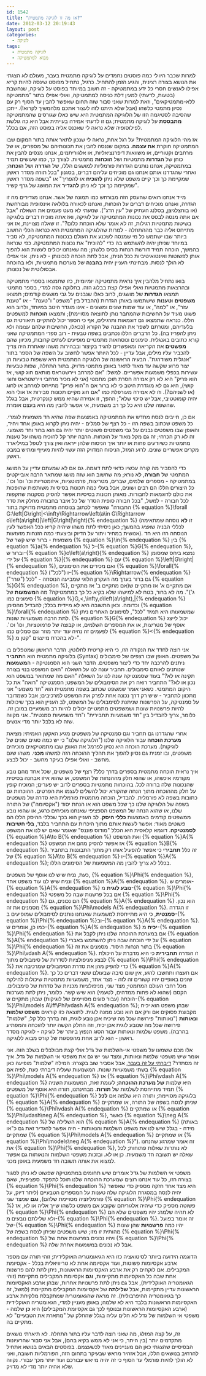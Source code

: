 ```yaml
---
id: 1542
title: "אז מה זו לוגיקה מתמטית?"
date: 2012-03-12 20:19:43
layout: post
categories: 
  - לוגיקה
tags: 
  - לוגיקה מתמטית
  - מבוא למתמטיקה
---
```

למרות שכבר היו לי כמה פוסטים נחמדים על לוגיקה מתמטית בעבר, מעולם לא הצגתי את הנושא בצורה רצינית, והגיע הזמן להתחיל. כרגיל, נתחיל מפוסט שינסה להיות קריא אפילו לאנשים חסרי כל ידע במתמטיקה - זה חשוב במיוחד בפוסט על לוגיקה, שנחשבת (בטעות, לדעתי) למעין דלת כניסה למתמטיקה, ואולי אפילו בתור "מתמטיקה ללא-מתמטיקאים", וזאת למרות שאני סבור שזה תחום שאפשר להבין עד הסוף רק עם נסיון מתמטי כלשהו (אבל שלא תיתנו לזה לעצור אתכם מלהמשיך לקרוא!). ייתכן שהסיבה לסטיגמה הזו של הלוגיקה המתמטית היא שיש כאלו שגורסים שהמתמטיקה <strong>מתבססת</strong> על לוגיקה מתמטית; גם זו לדעתי אמירה בעייתית אבל היא כה גולשת לפילוסופיה שלא נראה לי שאכנס אליה בפוסט הזה, אם בכלל.

אז מהי הלוגיקה המתמטית? על רגל אחת, נראה לי שנכון לתאר אותה בתור המקום שבו המתמטיקה חוקרת <strong>את עצמה</strong>. במקום שננסה להבין את תכונותיהם של מספרים, או של מרחבים וקטוריים, או משוואות דיפרנציאליות, או אלגוריתמים, אנחנו מנסים להבין את כוחן של <strong>הגדרות</strong> מתמטיות ושל <strong>הוכחות</strong> מתמטיות. לצורך כך, כמו שעושים תמיד במתמטיקה, אנחנו נותנים הגדרות פורמליות למושגים הללו, של <strong>הגדרה</strong> ושל <strong>הוכחה</strong>; ואחרי שהגדרנו אותם אנחנו גם מוכיחים עליהם דברים, בסגנון "בכל תורה מסדר ראשון שמקיימת כך וכך קיים משפט שלא ניתן <strong>להוכיח</strong> או להפריך" או "בשפה מסדר ראשון שמקיימת כך וכך לא ניתן <strong>להגדיר</strong> את המושג של גרף קשיר".

מייד אנחנו רואים שהעסק הזה מבורחש כמו תמונה של אשר. אנחנו מגדירים מה זו הגדרה, ואנחנו מוכיחים דברים על הוכחות, ואנחנו לכאורה בלולאה אינסופית מבורחשת (או בוחצלגיצן, בסלנג העתיק של "עין הדג"). שמעתי לא מעט פעמים את השאלה "אבל אם אתה מנסה לבסס את נכונות המתמטיקה על לוגיקה, ואז אתה מוכיח דברים בלוגיקה בשיטות מתמטיות רגילות, זה לא אומר שלא הוכחת כלום?". זו שאלה מצויינת, אז אני מתייחס אליה כבר מההתחלה - למרות שהלוגיקה המתמטית היא כנראה הכלי החשוב ביותר שבו ישתמש כל מי שמנסה לשכנע את העולם בנכונות המתמטיקה, לא סביר במיוחד שניתן יהיה להשתמש בה כדי "להוכיח" את נכונות המתמטיקה. כפי שנראה בהמשך, הוכחה תמיד דורשת הנחות בסיס כלשהן; מה שאנחנו יכולים לעשות הוא להפוך אותן לפשוטות ואינטואיטיביות ככל הניתן, אבל לתת הוכחה לנכונותן - לא ניתן. אני אפילו לא הולך לנסות. מבחינתי העניין יהיה ב<strong>הבנה</strong> של מערכות מתמטיות, ולא בהוכחה אבסולוטית של נכונותן.

בואו נתחיל מלהבין איך נראית מתמטיקה יומיומית, כזו שתמצאו בספרי מתמטיקה ובהרצאות מתמטיות ואולי אפילו קצת בבלוג הזה. בחלוקה גסה למדי, בספר מתמטי תמצאו <strong>הגדרות</strong> של מושגים, לרוב כאלו שנבנים על גבי מושגים קודמים; תמצאו <strong>משפטים</strong> ו<strong>טענות</strong> שישתמשו באותן הגדרות (ההבדל בין "משפט" ו"טענה" - או "טענת עזר", או "למה", או עוד שמות שונים ומשונים - אינו מוגדר היטב במיוחד, ולרוב הוא פשוט מעיד על החשיבות שהמחבר נותן לתוצאה מסויימת); ותמצאו <strong>הוכחות</strong> למשפטים הללו. כנראה שתמצאו גם דוגמאות ותרגילים, אף כי הספר יכול להתקיים תיאורטית גם בלעדיהם, ומטרתם לשפר את ההבנה של הקורא (ככאלו, החשיבות שלהם עצומה ולא ניתן להפריז בה). כל הדברים הללו נכתבים בשפה טבעית - רוב ספרי המתמטיקה שאני קורא כתובים באנגלית. סימונים ונוסחאות מתמטיים מופיעים לעתים קרובות, מכיוון שהם <strong>מפשטים</strong> את הקריאה ומאפשרים להגיד בקיצור ובבהירות משהו שאחרת היה צריך להכביר עליו מילים, אבל עדיין - לכל היותר אפשר לחשוב על השפה של הספר בתור "אנגלית משודרגת". הבעיה הראשונה של הלוגיקה המתמטית היא ששפות טבעיות הן יצור פרוע שקשה עד מאוד לתאר באופן מתמטי מדויק. בתור התחלה, שפות טבעיות עשירות בכפלי משמעות אפשריים. למשל: "אם למרחב ויירשטראס מותאם חוג קושי, אז הוא פריק" היא לא רק אמירה חסרת תוכן מתמטי (אני לא מכיר מרחבי ויירשטראס וחוגי קושי), היא גם לא מוגדרת היטב כי לא ברור אם ה"הוא פריק" מתייחס למרחב או לחוג (או לשניהם?). וזו לא אמירה מעורפלת כמו "אם חוג מקיים תכונות סבירות אז אולי הוא יהיה קומוטטיבי, אבל יש סיכוי שלא"; ההפך, זו אמירה שהיא ממש קונקרטית, אבל בגלל שהשפה שלנו היא כל כך רב משמעית, אי אפשר להבין מה היא בעצם אומרת.

אם כן, חייבים לנסח מחדש את המתמטיקה באמצעות שפה שהיא חד משמעית לגמרי. כל משפט שכתוב בשפה הזו - כל רצף של סמלים - יהיה ניתן לקרוא באופן אחד ויחיד, והאופן שבו משפטים נבנים על גבי משפטים פשוטים יותר יהיה גם הוא ברור וחד משמעי. זה לא רק הכרחי; זה גם מקל מאוד על הוכחות. הרבה יותר קל להוכיח משהו על טענות מתמטיות כשיודעים פחות או יותר איך הניסוח שלהן ייראה ואין צורך לטפל במיליארד מקרים אפשריים שונים. לרוע המזל, הניסוח המדויק הזה עשוי להיות מעייף ומתיש במבט ראשון.

כדי להסביר מה קורה עכשיו כדאי לתת דוגמה. גם אם לא שמעתם עדיין על המושג המתמטי של <strong>חבורה</strong>, לא נורא; מה שחשוב הוא שזה מושג שמתאר הרבה אובייקטים במתמטיקה - מספרים שלמים, שברים, מטריצות, פרמוטציות, איזומטריות וכו' וכו' וכו'. כל היצורים הללו הם רבים ושונים, אבל בעלי כמה תכונות בסיסיות משותפות שהופכות את כולם לדוגמאות לחבורות. מאותן תכונות בסיסיות אפשר להסיק מסקנות שתקפות לכל חבורה - למשל, "בכל חבורה סופית הסדר של כל איבר בחבורה מחלק את סדר החבורה" שאפשר לכתוב בנוסחה מתמטית מדויקת בתור {% equation %}\forall G:\left|G\right|&lt;\infty\Rightarrow\left(a\in G\Rightarrow o\left(a\right)|\left|G\right|\right){% endequation %} (זו <strong>לא</strong> נוסחה שמתאימה לכללי הבניה שאציג בהמשך; כאן ניסיתי לתת משהו שיהיה קריא ככל האפשר לעין אנושית במחיר ויתור על הדיוק וביצעתי כמה הזנחות מזעזעות). הנוסחה הזו היא חד משמעית - ברור שיש קשר של {% equation %}\in{% endequation %} בין {% equation %}a{% endequation %} ל-{% equation %}G{% endequation %}, וברור ש-{% equation %}o\left(a\right){% endequation %} נמצא ביחס שמסומן על ידי {% equation %}|{% endequation %} עם {% equation %}\left|G\right|{% endequation %}, ואם מכירים את הסימונים {% equation %}\forall{% endequation %} ("לכל") ו-{% equation %}\Rightarrow{% endequation %} ("גורר") גם ברור בערך מה העקרון הלוגי שמביעה הנוסחה - "לכל {% equation %}G{% endequation %}, אם מתקיים א' אז מתקיים ש(אם מתקיים ב' אז מתקיים ג')". מה לא ברור, בטח לא למישהו שלא בקיא כל כך במתמטיקה? מה ה<strong>משמעות</strong> של סימונים כמו {% equation %}G,&lt;,\infty,o\left(a\right),|{% endequation %} וכדומה. וכאן התשובה היא לא מיידית בכלל; להבדיל מהסימן {% equation %}\forall{% endequation %} שמשמעותו היא תמיד "לכל", לסימונים האחרים ניתן לתת הרבה משמעויות שונות. {% equation %}G{% endequation %} יכול לייצג אוסף של מטריצות, או את המספרים השלמים, או קבוצה של פרמוטציות, וכו' וכו'. לפעמים זה נהיה עוד יותר מוזר וגם סמלים כמו {% equation %}&lt;{% endequation %} לא בהכרח מייצגים "קטן מ-".

אני רוצה לחדד את הנקודה הזו, כי היא קריטית לחלוטין. הדבר הראשון שמטפלים בו בלוגיקה מתמטית הוא ה<strong>תחביר</strong> (Syntax) של משפטים. האופן שבו רצפים של סימבולים ניתנים להרכבה יחד כדי ליצור משפטים. הדבר השני הוא הסמנטיקה - ה<strong>משמעות</strong> שנותנים לאותם סימבולים. תחביר עונה לנו על השאלה "האם המשפט בנוי בצורה תקינה או לא?" בעוד שסמנטיקה עונה לנו על השאלה "האם מה שמתואר במשפט הוא נכון או לא?" התחביר רואה רק את הסימבולים של המשפט; הסמנטיקה "רואה" את כל היקום המתמטי. כשאני אומר שמשפט שכתוב בשפה מתמטית הוא "חד משמעי" אני מתכוון לתחביר - שיש רק דרך נכונה אחת לפרק את המשפט למרכיבים; אבל כשמדובר על סמנטיקה, על הפרשנות שניתנת לסימבולים של המשפט, לב העניין הוא בכך שיכולות להיות פרשנויות שונות ושמשפטים מתמטיים יכולים להיות רב משמעיים במובן זה. כלומר, צריך להבדיל בין "חד משמעיות תחבירית" ו"חד משמעיות סמנטית". אני מקווה שזה לא בלבל יותר מדי אנשים.

אחרי שהגדרנו גם תחביר וגם סמנטיקה של משפטים מגיע האקשן האמיתי: מציאת <strong>מערכת הוכחה</strong> עבור הלוגיקה שלנו ("הלוגיקה שלנו" כי יש כמה סוגים שונים של לוגיקות). מערכת הוכחה היא נסיון לפרמל את האופן שבו מתמטיקאים מוכיחים משפטים, ובו זמנית גם נסיון להפוך את תהליך ההוכחה הזה למשהו <strong>מכני</strong>. משהו שגם מחשב - ואולי אפילו בעיקר מחשב - יכול לבצע.

איך נראית הוכחה מתמטית בספרים בדרך כלל? רצף של משפטים, שכל אחד מהם נובע מקודמיו איכשהו, או שהוא חלק מההנחות של המשפט, או שהוא איזו אבחנה בסיסית שהנכונות שלה ברורה לכל. בהוכחות מתמטיות בספרים לרוב יש פערים; המוכיח קופץ על חלק מההוכחה מתוך הנחה שהקורא יכול להשלים לעצמו את הפרטים. ההוכחות גם כתובות בשפה לא פורמלית. להבדיל, הוכחה מתמטית פורמלית היא סדרה של משפטים בשפה של הלוגיקה שלנו כך שכל משפט הוא או הנחת יסוד ("אקסיומה") של התורה שלנו, או שהוא הנחה של המשפט הספציפי שאנחנו מוכיחים כרגע, או שהוא נובע ממשפטים קודמים באמצעות <strong>כללי היסק</strong>. לב העניין הוא בכך שכללי ההיסק הללו הם פשוטים מאוד: אפשר לעשות אותם מתוך היכרות עם התחביר בלבד, <strong>בלי חשיבות לסמנטיקה</strong>. דוגמא קלאסית היא הכלל "מודוס פוננס" שאומר שאם יש לנו את המשפט {% equation %}A\to B{% endequation %} ואת המשפט {% equation %}A{% endequation %} אז אפשר להסיק מהם את המשפט {% equation %}B{% endequation %}. זה כלל <strong>תחבירי</strong> כי אפשר להפעיל אותו רק מתוך התבוננות בתחביר של {% equation %}A\to B{% endequation %} ו-{% equation %}A{% endequation %}; בכלל לא צריך להבין מה המשמעות של הסימונים הללו.

כעת, נניח שיש לנו אוסף של משפטים, {% equation %}\Phi{% endequation %}, ונניח שיש לנו עוד משפט אחד {% equation %}A{% endequation %}. אומרים ש-{% equation %}A{% endequation %} <strong>נובע לוגית</strong> מ-{% equation %}\Phi{% endequation %} אם בכל פרשנות שבה כל משפטי {% equation %}\Phi{% endequation %} הם נכונים, גם {% equation %}A{% endequation %} הוא נכון. מסמנים את זה {% equation %}\Phi\models A{% endequation %}. זו הגדרה <strong>סמנטית</strong>, כי היא מתייחסת למשמעות שאנחנו נותנים לסימבולים שמופיעים ב-{% equation %}\Phi{% endequation %}וב-{% equation %}A{% endequation %}. כמו כן, אומרים ש-{% equation %}A{% endequation %} <strong>יכיח</strong> מ-{% equation %}\Phi{% endequation %} אם במערכת ההוכחה שלנו ניתן לקבל את {% equation %}A{% endequation %} על ידי הוכחה שבה ניתן להשתמש באברי {% equation %}\Phi{% endequation %} בתור הנחות היסוד. מסמנים את זה {% equation %}\Phi\vdash A{% endequation %}. זו הגדרה <strong>תחבירית</strong> כי היא מדברת על היכולת לבצע מניפולציות לסדרות של סימבולים מתוך {% equation %}\Phi{% endequation %} כדי להפיק מהן את סדרת הסימבולים שמרכיבה את {% equation %}A{% endequation %}. אם תעצרו ותחשבו לרגע, אין שום סיבה שבעולם ששני דברים כל כך שונים באופיים יהיו קשורים זה לזה - מצד אחד, משמעויות מתמטיות שיכולות להילקח מכל רחבי העולם המתמטי; מצד שני, מניפולציות מכניות של סדרות של סימבולים. הקסם (שהוא לא פחות ממדהים, לטעמי) הוא שיש קשר. כלומר, ניתן לתת מערכות הוכחה (עבור סוגים מסויימים של לוגיקות) שבהן מתקיים ש-{% equation %}\Phi\models A\iff\Phi\vdash A{% endequation %}; שבהן משפט הוא יכיח מקבוצת פסוקים אם ורק אם הוא נובע ממנה לוגית. לתוצאה כזו קוראים <strong>משפט שלמות ונאותות</strong> ("נאותות" פירושה שכל מה שיכיח אכן נובע לוגית, וזה בדרך כלל קל; "שלמות" פירושה שכל מה שנובע לוגית אכן יכיח, וזה החלק הקשה יותר להוכחה והמפתיע בהרבה). משפט שלמות ונאותות עבור הסוג הנפוץ ביותר של לוגיקה - לוגיקה מסדר ראשון - הוא לרוב אחת מהפסגות של קורס מבוא ללוגיקה.

אלו מכם ששמעו על משפטי אי-השלמות של גדל אולי קצת מבולבלים בשלב הזה. אני אומר שיש משפטי שלמות ונאותות, ומצד שני יש גם את משפטי אי השלמות של גדל. איך זה מסתדר? <a href="http://www.gadial.net/?p=192">דיברתי על זה בעבר</a>, אבל אסביר שוב בקצרה: המילה "שלמות" מופיעה כאן בשתי משמעויות שונות. המשמעות שעליה דיברתי כעת, לפיה אם {% equation %}\Phi\models A{% endequation %} אז {% equation %}\Phi\vdash A{% endequation %} היא שלמות <strong>של מערכת ההוכחה</strong>; לעומת זאת, המשמעות השניה תמיד מתייחסת לשלמות של <strong>תורות</strong>. מבחינתנו, תורה היא אוסף של משפטים {% equation %}\Phi{% endequation %} בלוגיקה מסויימת; ותורה היא שלמה אם <strong>לכל</strong> {% equation %}A{% endequation %} שניתן לנסח בשפה של התורה, או שמתקיים {% equation %}\Phi\vdash A{% endequation %} או שמתקיים {% equation %}\Phi\vdash\neg A{% endequation %}, כאשר {% equation %}\neg A{% endequation %} הוא השלילה של {% equation %}A{% endequation %} (באותה מידה - בגלל שיש לנו את משפט השלמות והנאותות - היה אפשר להגדיר זאת גם כ"או שמתקיים {% equation %}\Phi\models A{% endequation %} או שמתקיים {% equation %}\Phi\models\neg A{% endequation %}"). זה אומר שמרגע שהנחנו את {% equation %}\Phi{% endequation %}, לא נותרות שאלות פתוחות; לכל שאלה יש תשובה חד משמעית. כן או לא. ובזכות משפטי השלמות והנאותות גם אפשר למצוא את אותה תשובה חד משמעית באופן מכני.

משפטי אי השלמות של גדל אומרים שיש תחומים במתמטיקה שפשוט לא ניתן לסגור בצורה הזו, כל עוד אנחנו רוצים שמערכת ההוכחה שלנו תוכל לתפקד. ספציפית, שאם {% equation %}\Phi{% endequation %} היא מצד אחד חזקה מספיק כדי שאפשר יהיה לנסח במסגרת הלוגיקה שלה טענות על המספרים הטבעיים (ליתר דיוק, על פורמליזציה מסויימת שלהם), <strong>וגם</strong> שמצד שני {% equation %}\Phi{% endequation %} פשוטה מספיק כדי שיהיה אלגוריתם שקובע אם משפט כלשהו שייך אליה או לא, אז {% equation %}\Phi{% endequation %} לא תהיה שלמה: יהיו משפטים שלא הם ולא שלילתם נובעים מ-{% equation %}\Phi{% endequation %}. זה אומר בפועל של-{% equation %}\Phi{% endequation %} יהיו כמה <strong>פרשנויות</strong> שהן שונות מהותית זו מזו; שיש משפטים שניתן לנסח בשפה של {% equation %}\Phi{% endequation %} ויהיו נכונים בפרשנות אחת של {% equation %}\Phi{% endequation %} אבל לא נכונים במשמעות אחרת שלה.

הדוגמה הידועה ביותר לסיטואציה כזו היא הגיאומטריה האוקלידית; זוהי תורה עם מספר ארבע אקסיומות פשוטות, ועוד אקסיומה אחת לא טריוויאלית בכלל - אקסיומת המקבילים. אם לוקחים רק את ארבע האקסיומות הראשונות, ניתן לתת להם פרשנות אחת שבה כל האקסיומות מתקיימות, <strong>וגם </strong>אקסיומת המקבילים מתקיימת (זוהי הגאומטריה האוקלידית), אבל גם ניתן לתת פרשנויות אחרות, שבהן ארבע האקסיומות הראשונות עדיין מתקיימות, אבל <strong>שלילתה</strong> של אקסיומות המקבילים מתקיימת (למשל, זה כך בגאומטריה ההיפרבולית). זה מראה שהגאומטריה שמתקבלת מלקיחת ארבע האקסיומות הראשונות בלבד היא לא שלמה; באופן מעניין למדי, הגאומטריה האוקלידית (ארבע האקסיומות הראשונות ובנוסף לכך גם אקסיומת המקבילים) היא <strong>כן</strong> שלמה - משפטי אי השלמות של גדל לא חלים עליה בגלל שהחלק של "מתארת את הטבעיים" לא מתקיים בה.

זה, על קצה המזלג, מה שאני רוצה לדבר עליו בתור התחלה. לא תיארתי נושאים מתקדמים יותר (בין היתר, כי אני לא ממש בקיא בהם), אבל אני סבור שהרעיונות הבסיסיים שהצגתי כאן הם מעניינים מאוד לכשעצמם. בפוסטים הבאים בנושא אתחיל להרחיב בנושאים הללו, אבל אזהיר מראש שבעיקר בתחום הזה, הפורמליות חשובה, ואני לא הולך להיות פורמלי עד הסוף כי זה יהיה מייאש עבורכם ועוד יותר מכך עבורי. נקווה שלא אהיה יותר מדי לא מדויק.
